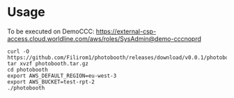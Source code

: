 # Usage

To be executed on DemoCCC: https://external-csp-access.cloud.worldline.com/aws/roles/SysAdmin@demo-cccnoprd


```
curl -O https://github.com/Filirom1/photobooth/releases/download/v0.0.1/photobooth.tar.gz
tar xvzf photobooth.tar.gz
cd photobooth
export AWS_DEFAULT_REGION=eu-west-3
export AWS_BUCKET=test-rpt-2
./photobooth
```

